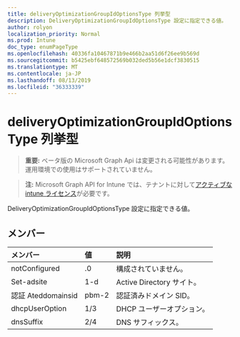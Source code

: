 ```yaml
---
title: deliveryOptimizationGroupIdOptionsType 列挙型
description: DeliveryOptimizationGroupIdOptionsType 設定に指定できる値。
author: rolyon
localization_priority: Normal
ms.prod: Intune
doc_type: enumPageType
ms.openlocfilehash: 40336fa10467871b9e466b2aa51d6f26ee9b569d
ms.sourcegitcommit: b5425ebf648572569b032ded5b56e1dcf3830515
ms.translationtype: MT
ms.contentlocale: ja-JP
ms.lasthandoff: 08/13/2019
ms.locfileid: "36333339"
---
```

# <a name="deliveryoptimizationgroupidoptionstype-enum-type"></a>deliveryOptimizationGroupIdOptionsType 列挙型

> **重要:** ベータ版の Microsoft Graph Api は変更される可能性があります。運用環境での使用はサポートされていません。

> **注:** Microsoft Graph API for Intune では、テナントに対して[アクティブな intune ライセンス](https://go.microsoft.com/fwlink/?linkid=839381)が必要です。

DeliveryOptimizationGroupIdOptionsType 設定に指定できる値。

## <a name="members"></a>メンバー
|メンバー|値|説明|
|:---|:---|:---|
|notConfigured|.0|構成されていません。|
|Set-adsite|1-d|Active Directory サイト。|
|認証 Ateddomainsid|pbm-2|認証済みドメイン SID。|
|dhcpUserOption|1/3|DHCP ユーザーオプション。|
|dnsSuffix|2/4|DNS サフィックス。|



